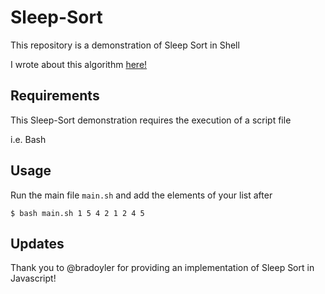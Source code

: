 # Sleep-Sort
This repository is a demonstration of Sleep Sort in Shell

I wrote about this algorithm [here!](https://dev.to/sishaarrao/sleep-sort-where-theory-meets-sobering-reality-b3m)

## Requirements

This Sleep-Sort demonstration requires the execution of a script file

i.e. Bash

## Usage

Run the main file ``main.sh`` and add the elements of your list after

``
$ bash main.sh 1 5 4 2
1
2
4
5
``


## Updates

Thank you to @bradoyler for providing an implementation of Sleep Sort in Javascript!